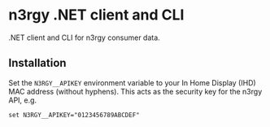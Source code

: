 # n3rgy .NET client and CLI

.NET client and CLI for n3rgy consumer data.

## Installation

Set the `N3RGY__APIKEY` environment variable to your In Home Display (IHD) MAC address (without hyphens). This acts as the security key for the n3rgy API, e.g.

```
set N3RGY__APIKEY="0123456789ABCDEF"
```
